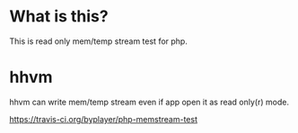 # What is this?

This is read only mem/temp stream test for php.

# hhvm

hhvm can write mem/temp stream even if app open it as read only(r) mode.

https://travis-ci.org/byplayer/php-memstream-test
